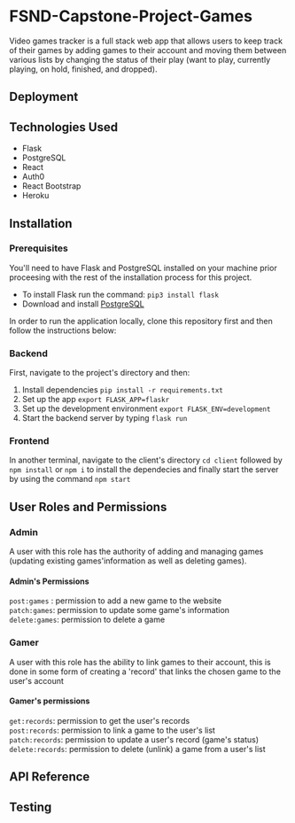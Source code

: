 # FSND-Capstone-Project-Games
Video games tracker is a full stack web app that allows users to keep track of their games by adding games to their account and moving them between various lists by changing the status of their play (want to play, currently playing, on hold, finished, and dropped).

## Deployment

## Technologies Used
* Flask
* PostgreSQL
* React
* Auth0
* React Bootstrap
* Heroku

## Installation

### Prerequisites
You'll need to have Flask and PostgreSQL installed on your machine prior proceesing with the rest of the installation process for this project.
* To install Flask run the command: ```pip3 install flask```
* Download and install <a href="https://www.postgresql.org/download/">PostgreSQL</a>

In order to run the application locally, clone this repository first and then follow the instructions below:

### Backend
First, navigate to the project's directory and then:
1. Install dependencies ```pip install -r requirements.txt```
2. Set up the app ```export FLASK_APP=flaskr```
3. Set up the development environment ```export FLASK_ENV=development```
4. Start the backend server by typing ```flask run```

### Frontend
In another terminal, navigate to the client's directory ```cd client``` followed by ```npm install``` or ```npm i``` to install the dependecies and finally start the server by using the command ```npm start```

## User Roles and Permissions
### Admin
A user with this role has the authority of adding and managing games (updating existing games'information as well as deleting games).

#### Admin's Permissions
```post:games``` : permission to add a new game to the website<br>
```patch:games```: permission to update some game's information<br>
```delete:games```: permission to delete a game

### Gamer
A user with this role has the ability to link games to their account, this is done in some form of creating a 'record' that links the chosen game to the user's account
#### Gamer's permissions
```get:records```: permission to get the user's records <br>
```post:records```: permission to link a game to the user's list <br>
```patch:records```: permission to update a user's record (game's status) <br>
```delete:records```: permission to delete (unlink) a game from a user's list

## API Reference


## Testing
